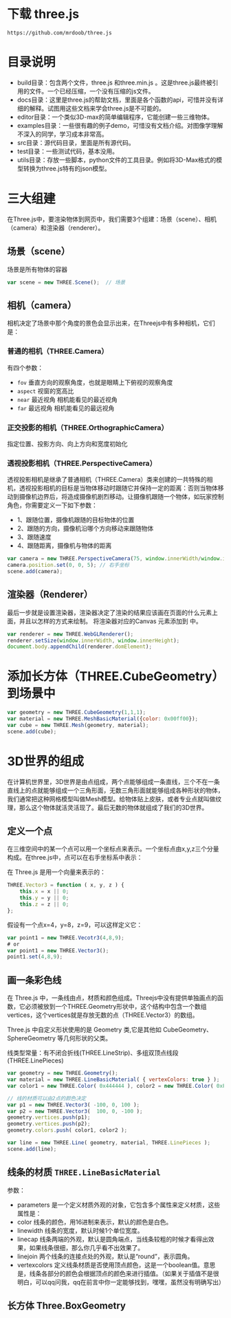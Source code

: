 # 下载 three.js

`https://github.com/mrdoob/three.js`

# 目录说明

- build目录：包含两个文件，three.js 和three.min.js 。这是three.js最终被引用的文件。一个已经压缩，一个没有压缩的js文件。
- docs目录：这里是three.js的帮助文档，里面是各个函数的api，可惜并没有详细的解释。试图用这些文档来学会three.js是不可能的。
- editor目录：一个类似3D-max的简单编辑程序，它能创建一些三维物体。
- examples目录：一些很有趣的例子demo，可惜没有文档介绍。对图像学理解不深入的同学，学习成本非常高。
- src目录：源代码目录，里面是所有源代码。
- test目录：一些测试代码，基本没用。
- utils目录：存放一些脚本，python文件的工具目录。例如将3D-Max格式的模型转换为three.js特有的json模型。

# 三大组建

在Three.js中，要渲染物体到网页中，我们需要3个组建：场景（scene）、相机（camera）和渲染器（renderer）。

## 场景（scene）

场景是所有物体的容器

```js
var scene = new THREE.Scene();  // 场景
```

## 相机（camera）

相机决定了场景中那个角度的景色会显示出来，在Threejs中有多种相机，它们是：

### 普通的相机（THREE.Camera）

有四个参数：
- `fov` 垂直方向的观察角度，也就是眼睛上下俯视的观察角度
- `aspect` 视窗的宽高比
- `near` 最近视角 相机能看见的最近视角
- `far` 最远视角  相机能看见的最远视角

### 正交投影的相机（THREE.OrthographicCamera）

指定位置、投影方向、向上方向和宽度初始化

### 透视投影相机（THREE.PerspectiveCamera）

透视投影相机是继承了普通相机（THREE.Camera）类来创建的一共特殊的相机，透视投影相机的目标是当物体移动时跟随它并保持一定的距离：否则当物体移动到摄像机边界后，将造成摄像机剧烈移动。让摄像机跟随一个物体，如玩家控制角色，你需要定义一下如下参数：

* 1、跟随位置，摄像机跟随的目标物体的位置
* 2、跟随的方向，摄像机沿哪个方向移动来跟随物体
* 3、跟随速度
* 4、跟随距离，摄像机与物体的距离

```js
var camera = new THREE.PerspectiveCamera(75, window.innerWidth/window.innerHeight, 0.1, 1000);
camera.position.set(0, 0, 5); // 右手坐标
scene.add(camera);
```

## 渲染器（Renderer）

最后一步就是设置渲染器，渲染器决定了渲染的结果应该画在页面的什么元素上面，并且以怎样的方式来绘制。
将渲染器对应的Canvas 元素添加到 <body> 中。

```js
var renderer = new THREE.WebGLRenderer();
renderer.setSize(window.innerWidth, window.innerHeight);
document.body.appendChild(renderer.domElement);
```

# 添加长方体（THREE.CubeGeometry）到场景中

```js
var geometry = new THREE.CubeGeometry(1,1,1);
var material = new THREE.MeshBasicMaterial({color: 0x00ff00});
var cube = new THREE.Mesh(geometry, material);
scene.add(cube);
```

# 3D世界的组成

在计算机世界里，3D世界是由点组成，两个点能够组成一条直线，三个不在一条直线上的点就能够组成一个三角形面，无数三角形面就能够组成各种形状的物体，我们通常把这种网格模型叫做Mesh模型。给物体贴上皮肤，或者专业点就叫做纹理，那么这个物体就活灵活现了。最后无数的物体就组成了我们的3D世界。

## 定义一个点

在三维空间中的某一个点可以用一个坐标点来表示。一个坐标点由x,y,z三个分量构成。在three.js中，点可以在右手坐标系中表示：

在 Three.js 是用一个向量来表示的：

```js
THREE.Vector3 = function ( x, y, z ) {
	this.x = x || 0;
	this.y = y || 0;
	this.z = z || 0;
};
```

假设有一个点x=4，y=8，z=9，可以这样定义它：

```js
var point1 = new THREE.Vecotr3(4,8,9);
# or
var point1 = new THREE.Vector3();
point1.set(4,8,9);
```

## 画一条彩色线

在 Three.js 中，一条线由点，材质和颜色组成。Threejs中没有提供单独画点的函数，它必须被放到一个THREE.Geometry形状中，这个结构中包含一个数组vertices，这个vertices就是存放无数的点（THREE.Vector3）的数组。

Three.js 中自定义形状使用的是 Geometry 类,它是其他如 CubeGeometry、SphereGeometry 等几何形状的父类。

线类型常量：有不闭合折线(THREE.LineStrip)、多组双顶点线段(THREE.LinePieces)

```js
var geometry = new THREE.Geometry();
var material = new THREE.LineBasicMaterial( { vertexColors: true } );
var color1 = new THREE.Color( 0x444444 ), color2 = new THREE.Color( 0xFF0000 );

// 线的材质可以由2点的颜色决定
var p1 = new THREE.Vector3( -100, 0, 100 );
var p2 = new THREE.Vector3(  100, 0, -100 );
geometry.vertices.push(p1);
geometry.vertices.push(p2);
geometry.colors.push( color1, color2 );

var line = new THREE.Line( geometry, material, THREE.LinePieces );
scene.add(line);
```

## 线条的材质 `THREE.LineBasicMaterial`

参数：

- parameters 是一个定义材质外观的对象，它包含多个属性来定义材质，这些属性是：
- color 线条的颜色，用16进制来表示，默认的颜色是白色。
- linewidth 线条的宽度，默认时候1个单位宽度。
- linecap 线条两端的外观，默认是圆角端点，当线条较粗的时候才看得出效果，如果线条很细，那么你几乎看不出效果了。
- linejoin 两个线条的连接点处的外观，默认是“round”，表示圆角。
- vertexcolors 定义线条材质是否使用顶点颜色，这是一个boolean值。意思是，线条各部分的颜色会根据顶点的颜色来进行插值。（如果关于插值不是很明白，可以qq问我，qq在前言中你一定能够找到，嘿嘿，虽然没有明确写出）

## 长方体 Three.BoxGeometry